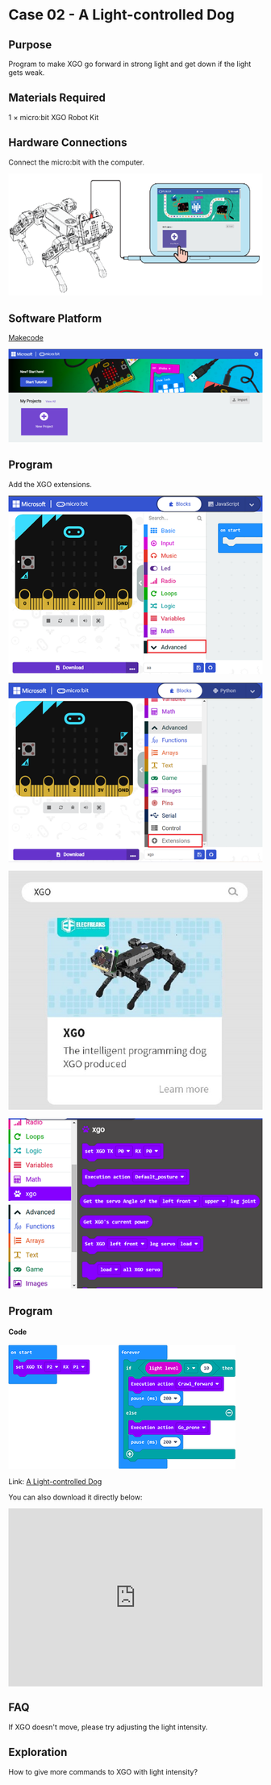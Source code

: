 # Case 02 - A Light-controlled Dog



## Purpose 

Program to make XGO go forward in strong light and get down if the light gets weak. 



## Materials Required

1 × micro:bit XGO Robot Kit 



## Hardware Connections

Connect the micro:bit with the computer. 

![](./images/microbit-xgo-robot-kit-22.png)



## Software Platform

[Makecode](https://makecode.microbit.org/#)

![](./images/microbit-xgo-robot-kit-10.png)



## Program



Add the XGO extensions. 

![](./images/microbit-xgo-robot-kit-11.png)

![](./images/microbit-xgo-robot-kit-12.png)

![](./images/microbit-xgo-robot-kit-13.png)

![](./images/microbit-xgo-robot-kit-14.png)



## Program

#### Code



![](./images/microbit-xgot-robot-kit-case01-out-of-the-square-02.png)



Link: [A Light-controlled Dog](https://makecode.microbit.org/_KqxiyPKWrfdK)

You can also download it directly below:

<div style="position:relative;height:0;padding-bottom:70%;overflow:hidden;"><iframe style="position:absolute;top:0;left:0;width:100%;height:100%;" src="https://makecode.microbit.org/#pub:_KqxiyPKWrfdK" frameborder="0" sandbox="allow-popups allow-forms allow-scripts allow-same-origin"></iframe></div> 



## FAQ

If XGO doesn't move, please try adjusting the light intensity. 



## Exploration

How to give more commands to XGO with light intensity? 